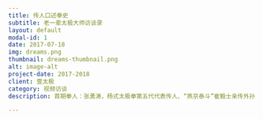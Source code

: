 ```yaml
---
title: 传人口述拳史
subtitle: 老一辈太极大师访谈录
layout: default
modal-id: 1
date: 2017-07-18
img: dreams.png
thumbnail: dreams-thumbnail.png
alt: image-alt
project-date: 2017-2018
client: 壹太极
category: 视频访谈
description: 首期拳人：张勇涛，杨式太极拳第五代代表传人、“燕京泰斗”崔毅士亲传外孙；中国武术八段、国家武术一级裁判；北京杨式太极拳研究会会长；香港杨式太极拳总会名誉会长；1943年出生太极世家，习练太极拳六十余年。采访：黄毓鹏；拍摄：何宇清；制作：壹太极。https://v.qq.com/txp/iframe/player.html?vid=h03904jukb4

---
```

